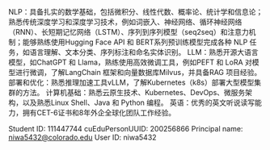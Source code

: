NLP：具备扎实的数学基础，包括微积分、线性代数、概率论、统计学和信息论；熟悉传统深度学习和深度学习技术，例如词嵌入、神经网络、循环神经网络（RNN）、长短期记忆网络（LSTM）、序列到序列模型（seq2seq）和注意力机制；能够熟练使用Hugging Face API 和 BERT系列预训练模型完成各种 NLP 任务，如语言理解、文本分类、序列标注和命名实体识别。
LLM：熟悉开源大语言模型，如ChatGPT 和 Llama，熟练使用高效微调工具，例如PEFT 和 LoRA 对模型进行微调，了解LangChain 框架和向量数据库Milvus，并具备RAG 项目经验。
部署和优化：熟悉推理加速工具vLLM，了解Kubernetes（k8s）部署大型模型集群的方法。
计算机基础：熟悉云原生技术、Kubernetes、DevOps、微服务架构，以及熟悉Linux Shell、Java 和 Python 编程。
英语：优秀的英文听说读写能力，拥有CET-6证书和8年外企全球化团队工作经验。


Student ID:  111447744 
cuEduPersonUUID:  200256866 
Principal name:  niwa5432@colorado.edu 
User ID:  niwa5432 
